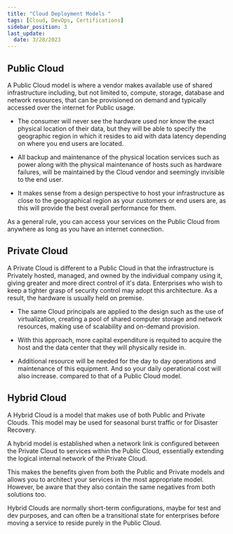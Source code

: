 ```yaml
---
title: "Cloud Deployment Models "
tags: [Cloud, DevOps, Certifications]
sidebar_position: 3
last_update:
  date: 3/28/2023
---
```



## Public Cloud 

A Public Cloud model is where a vendor makes available use of shared infrastructure including, but not limited to, compute, storage, database and network resources, that can be provisioned on demand and typically accessed over the internet for Public usage. 

- The consumer will never see the hardware used nor know the exact physical location of their data, but they will be able to specify the geographic region in which it resides to aid with data latency depending on where you end users are located. 

- All backup and maintenance of the physical location services such as power along with the physical maintenance of hosts such as hardware failures, will be maintained by the Cloud vendor and seemingly invisible to the end user. 

- It makes sense from a design perspective to host your infrastructure as close to the geographical region as your customers or end users are, as this will provide the best overall performance for them. 


As a general rule, you can access your services on the Public Cloud from anywhere as long as you have an internet connection. 

## Private Cloud 

A Private Cloud is different to a Public Cloud in that the infrastructure is Privately hosted, managed, and owned by the individual company using it, giving greater and more direct control of it's data. Enterprises who wish to keep a tighter grasp of security control may adopt this architecture. As a result, the hardware is usually held on premise. 

- The same Cloud principals are applied to the design such as the use of virtualization, creating a pool of shared computer storage and network resources, making use of scalability and on-demand provision. 

- With this approach, more capital expenditure is requited to acquire the host and the data center that they will physically reside in.

- Additional resource will be needed for the day to day operations and maintenance of this equipment. And so your daily operational cost will also increase. compared to that of a Public Cloud model. 


## Hybrid Cloud 

A Hybrid Cloud is a model that makes use of both Public and Private Clouds. This model may be used for seasonal burst traffic or for Disaster Recovery. 

A hybrid model is established when a network link is configured between the Private Cloud to services within the Public Cloud, essentially extending the logical internal network of the Private Cloud. 

This makes the benefits given from both the Public and Private models and allows you to architect your services in the most appropriate model. However, be aware that they also contain the same negatives from both solutions too. 

Hybrid Clouds are normally short-term configurations, maybe for test and dev purposes, and can often be a transitional state for enterprises before moving a service to reside purely in the Public Cloud. 